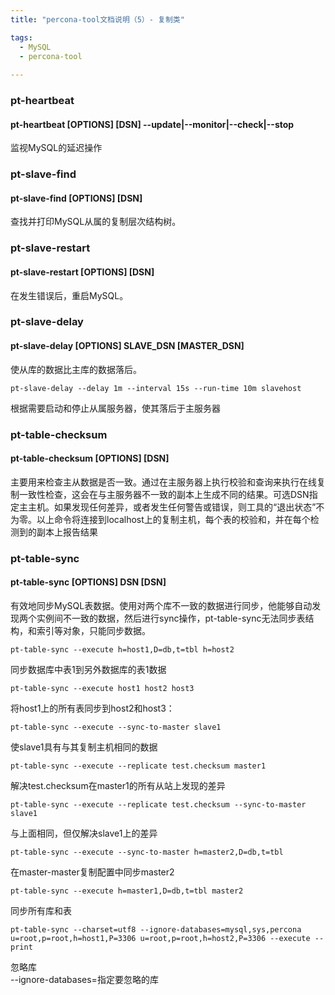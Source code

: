 ```yaml
---
title: "percona-tool文档说明（5）- 复制类"

tags:
  - MySQL
  - percona-tool
  
---
```


### pt-heartbeat
#### pt-heartbeat [OPTIONS] [DSN] --update|--monitor|--check|--stop
监视MySQL的延迟操作


### pt-slave-find
#### pt-slave-find [OPTIONS] [DSN]
查找并打印MySQL从属的复制层次结构树。


### pt-slave-restart
#### pt-slave-restart [OPTIONS] [DSN]
在发生错误后，重启MySQL。


### pt-slave-delay
#### pt-slave-delay [OPTIONS] SLAVE_DSN [MASTER_DSN]
使从库的数据比主库的数据落后。

```
pt-slave-delay --delay 1m --interval 15s --run-time 10m slavehost
```

根据需要启动和停止从属服务器，使其落后于主服务器



### pt-table-checksum
#### pt-table-checksum [OPTIONS] [DSN]
主要用来检查主从数据是否一致。通过在主服务器上执行校验和查询来执行在线复制一致性检查，这会在与主服务器不一致的副本上生成不同的结果。可选DSN指定主主机。如果发现任何差异，或者发生任何警告或错误，则工具的“退出状态”不为零。以上命令将连接到localhost上的复制主机，每个表的校验和，并在每个检测到的副本上报告结果

### pt-table-sync
#### pt-table-sync [OPTIONS] DSN [DSN]
有效地同步MySQL表数据。使用对两个库不一致的数据进行同步，他能够自动发现两个实例间不一致的数据，然后进行sync操作，pt-table-sync无法同步表结构，和索引等对象，只能同步数据。

```
pt-table-sync --execute h=host1,D=db,t=tbl h=host2
```

同步数据库中表1到另外数据库的表1数据

```
pt-table-sync --execute host1 host2 host3
```

将host1上的所有表同步到host2和host3：

```
pt-table-sync --execute --sync-to-master slave1
```

使slave1具有与其复制主机相同的数据

```
pt-table-sync --execute --replicate test.checksum master1
```

解决test.checksum在master1的所有从站上发现的差异

```
pt-table-sync --execute --replicate test.checksum --sync-to-master slave1
```

与上面相同，但仅解决slave1上的差异

```
pt-table-sync --execute --sync-to-master h=master2,D=db,t=tbl
```

在master-master复制配置中同步master2

```
pt-table-sync --execute h=master1,D=db,t=tbl master2
```

同步所有库和表

```
pt-table-sync --charset=utf8 --ignore-databases=mysql,sys,percona u=root,p=root,h=host1,P=3306 u=root,p=root,h=host2,P=3306 --execute --print
```

忽略库  
--ignore-databases=指定要忽略的库  